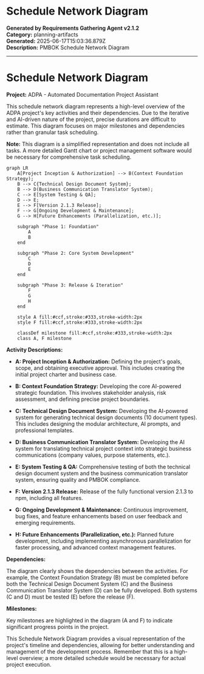 # Schedule Network Diagram

**Generated by Requirements Gathering Agent v2.1.2**  
**Category:** planning-artifacts  
**Generated:** 2025-06-17T15:03:36.879Z  
**Description:** PMBOK Schedule Network Diagram

---

# Schedule Network Diagram

**Project:** ADPA - Automated Documentation Project Assistant

This schedule network diagram represents a high-level overview of the ADPA project's key activities and their dependencies.  Due to the iterative and AI-driven nature of the project, precise durations are difficult to estimate.  This diagram focuses on major milestones and dependencies rather than granular task scheduling.

**Note:**  This diagram is a simplified representation and does not include all tasks.  A more detailed Gantt chart or project management software would be necessary for comprehensive task scheduling.


```mermaid
graph LR
    A[Project Inception & Authorization] --> B(Context Foundation Strategy);
    B --> C{Technical Design Document System};
    B --> D(Business Communication Translator System);
    C --> E[System Testing & QA];
    D --> E;
    E --> F[Version 2.1.3 Release];
    F --> G[Ongoing Development & Maintenance];
    G --> H[Future Enhancements (Parallelization, etc.)];

    subgraph "Phase 1: Foundation"
        A
        B
    end

    subgraph "Phase 2: Core System Development"
        C
        D
        E
    end

    subgraph "Phase 3: Release & Iteration"
        F
        G
        H
    end

    style A fill:#ccf,stroke:#333,stroke-width:2px
    style F fill:#ccf,stroke:#333,stroke-width:2px

    classDef milestone fill:#ccf,stroke:#333,stroke-width:2px
    class A, F milestone
```

**Activity Descriptions:**

* **A: Project Inception & Authorization:** Defining the project's goals, scope, and obtaining executive approval.  This includes creating the initial project charter and business case.

* **B: Context Foundation Strategy:** Developing the core AI-powered strategic foundation. This involves stakeholder analysis, risk assessment, and defining precise project boundaries.

* **C: Technical Design Document System:** Developing the AI-powered system for generating technical design documents (10 document types). This includes designing the modular architecture, AI prompts, and professional templates.

* **D: Business Communication Translator System:** Developing the AI system for translating technical project context into strategic business communications (company values, purpose statements, etc.).

* **E: System Testing & QA:** Comprehensive testing of both the technical design document system and the business communication translator system, ensuring quality and PMBOK compliance.

* **F: Version 2.1.3 Release:**  Release of the fully functional version 2.1.3 to npm, including all features.

* **G: Ongoing Development & Maintenance:** Continuous improvement, bug fixes, and feature enhancements based on user feedback and emerging requirements.

* **H: Future Enhancements (Parallelization, etc.):** Planned future development, including implementing asynchronous parallelization for faster processing, and advanced context management features.


**Dependencies:**

The diagram clearly shows the dependencies between the activities.  For example, the Context Foundation Strategy (B) must be completed before both the Technical Design Document System (C) and the Business Communication Translator System (D) can be fully developed.  Both systems (C and D) must be tested (E) before the release (F).


**Milestones:**

Key milestones are highlighted in the diagram (A and F) to indicate significant progress points in the project.


This Schedule Network Diagram provides a visual representation of the project's timeline and dependencies, allowing for better understanding and management of the development process.  Remember that this is a high-level overview; a more detailed schedule would be necessary for actual project execution.
